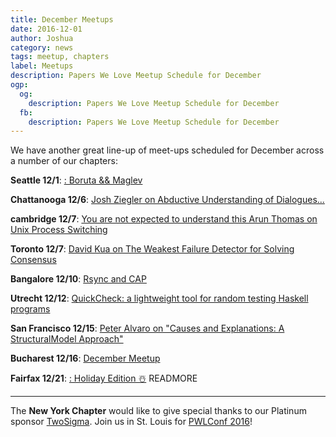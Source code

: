 ```yaml
---
title: December Meetups
date: 2016-12-01
author: Joshua
category: news
tags: meetup, chapters
label: Meetups
description: Papers We Love Meetup Schedule for December
ogp:
  og:
    description: Papers We Love Meetup Schedule for December
  fb:
    description: Papers We Love Meetup Schedule for December
---
```


We have another great line-up of meet-ups scheduled for December across a number of our chapters:

**Seattle 12/1**: [: Boruta && Maglev](https://www.meetup.com/Papers-We-Love-Seattle/events/235218146/)

**Chattanooga 12/6**: [Josh Ziegler on Abductive Understanding of Dialogues...](https://www.meetup.com/Papers-We-Love-Chattanooga/events/235597854/)

**cambridge  12/7**: [You are not expected to understand this  Arun Thomas on Unix Process Switching](https://www.meetup.com/Papers-We-Love-Boston-Cambridge/events/235786123/)

**Toronto 12/7**: [David Kua on The Weakest Failure Detector for Solving Consensus](https://www.meetup.com/Papers-We-Love-Toronto/events/235901417/)

**Bangalore 12/10**: [Rsync and CAP](https://www.meetup.com/Papers-we-love-Bangalore/events/235858414/)

**Utrecht 12/12**: [QuickCheck: a lightweight tool for random testing Haskell programs](https://www.meetup.com/papers-we-love-utrecht/events/235323489/)

**San Francisco 12/15**: [Peter Alvaro on "Causes and Explanations: A StructuralModel Approach"](https://www.meetup.com/papers-we-love-too/events/235107885/)

**Bucharest 12/16**: [December Meetup](https://www.meetup.com/papers-we-love-bucharest/events/236115312/)

**Fairfax 12/21**: [: Holiday Edition ☃️](https://www.meetup.com/Papers-We-Love-DC-NoVA/events/235715763/)
 READMORE

---

The **New York Chapter** would like to give special thanks to our Platinum sponsor [TwoSigma](https://www.twosigma.com). Join us in St. Louis for [PWLConf 2016](http://pwlconf.org/)!
